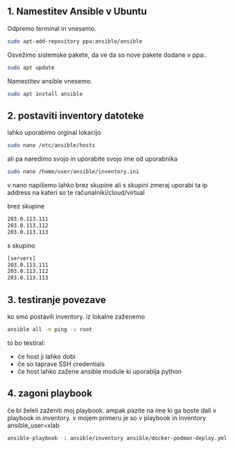 ## 1. Namestitev Ansible v Ubuntu

Odpremo terminal in vnesemo.

```bash
sudo apt-add-repository ppa:ansible/ansible
```

Osvežimo sistemske pakete, da ve da so nove pakete dodane v ppa:.

```bash
sudo apt update
```

Namestitev ansible vnesemo.
```bash
sudo apt install ansible
```

## 2. postaviti inventory datoteke

lahko uporabimo orginal lokacijo 

```bash
sudo nano /etc/ansible/hosts
```

ali pa naredimo svojo in uporabite svojo ime od uporabnika

```bash
sudo nano /home/user/ansible/inventory.ini
```

v nano napišemo lahko brez skupine ali s skupini
zmeraj uporabi ta ip address na kateri so te računalniki/cloud/virtual

brez skupine
```bash
203.0.113.111
203.0.113.112
203.0.113.113
```

s skupino

```bash
[servers]
203.0.113.111
203.0.113.112
203.0.113.113
```


## 3. testiranje povezave

ko smo postavili inventory. iz lokalne zaženemo

```bash
ansible all -m ping -u root
```

to bo testiral: 
- če host ji lahko dobi
- če so taprave SSH credentials
- če host lahko zažene ansible module ki uporablja python


## 4. zagoni playbook
če bi želeli zaženiti moj playbook. ampak pazite na ime ki ga boste dali v playbook in inventory. v mojem primeru je so v playbook in inventory ansible_user=xlab

```bash
ansible-playbook -i ansible/inventory ansible/docker-podman-deploy.yml
```
